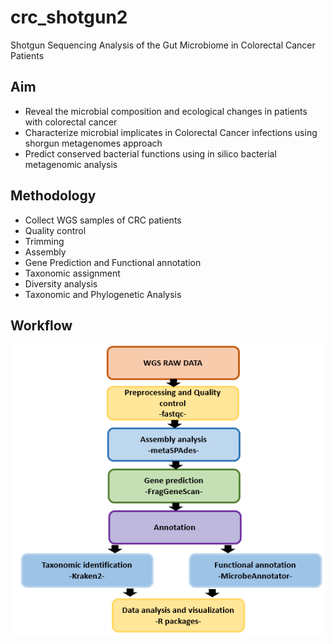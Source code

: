# crc_shotgun2
Shotgun Sequencing Analysis of the Gut Microbiome in Colorectal Cancer Patients

## Aim
 - Reveal the microbial composition and ecological changes in patients with colorectal cancer  
 - Characterize microbial implicates in Colorectal Cancer infections using shorgun metagenomes approach  
 - Predict conserved bacterial functions using in silico bacterial metagenomic analysis  

## Methodology
 - Collect WGS samples of CRC patients
 - Quality control
 - Trimming
 - Assembly
 - Gene Prediction and Functional annotation
 - Taxonomic assignment
 - Diversity analysis
 - Taxonomic and Phylogenetic Analysis
 
 ## Workflow
![figure](./figures/workflow.PNG)
